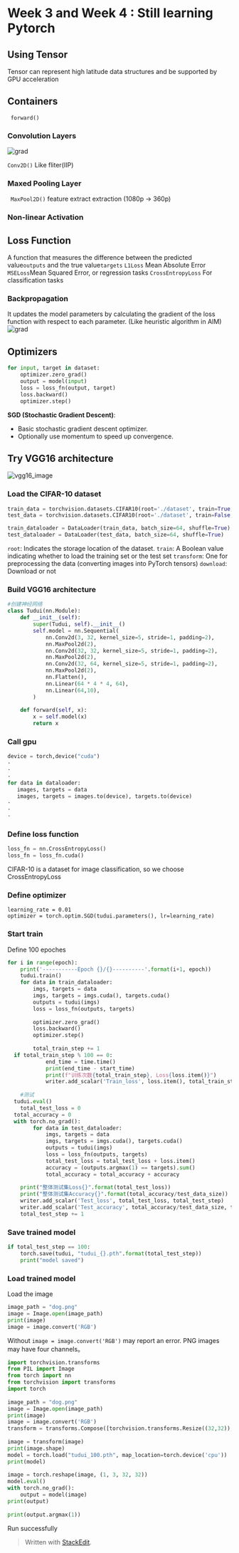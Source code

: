 # Week  3 and Week 4 : Still learning Pytorch
##  Using Tensor
Tensor can represent high latitude data structures and be supported by GPU acceleration
##  Containers
``` forward()```

###  Convolution Layers
![grad](./images/Conv2D.png)

```Conv2D()```
Like fliter(IIP)

###  Maxed Pooling Layer
``` MaxPool2D()```
feature extract extraction   (1080p -> 360p)
###  Non-linear Activation

##  Loss Function 
A function that measures the difference between the predicted value```outputs``` and the true value```targets```
  ```L1Loss```  Mean Absolute Error
 ``` MSELoss```Mean Squared Error, or regression tasks
 ```CrossEntropyLoss```  For classification tasks

### Backpropagation
It updates the model parameters by calculating the gradient of the loss function with respect to each parameter. (Like heuristic algorithm in AIM)
![grad](./images/grd.png)

##  Optimizers

```python
for input, target in dataset:
    optimizer.zero_grad()
    output = model(input)
    loss = loss_fn(output, target)
    loss.backward()
    optimizer.step()
```

**SGD (Stochastic Gradient Descent)**:
- Basic stochastic gradient descent optimizer.
- Optionally use momentum to speed up convergence.

##  Try VGG16 architecture
![vgg16_image](/images/VGG16.jpg)

### Load the CIFAR-10 dataset 
```python
train_data = torchvision.datasets.CIFAR10(root='./dataset', train=True, transform = torchvision.transforms.ToTensor(), download=True)  
test_data = torchvision.datasets.CIFAR10(root='./dataset', train=False, transform = torchvision.transforms.ToTensor(), download=True)

train_dataloader = DataLoader(train_data, batch_size=64, shuffle=True)  
test_dataloader = DataLoader(test_data, batch_size=64, shuffle=True)
```

`root`: Indicates the storage location of the dataset.
`train`: A Boolean value indicating whether to load the training set or the test set
`transform`: One for preprocessing the data (converting images into PyTorch tensors)
`download`: Download or not 

###  Build VGG16 architecture
```python
#创建神经网络  
class Tudui(nn.Module):  
    def __init__(self):  
        super(Tudui, self).__init__()  
        self.model = nn.Sequential(  
            nn.Conv2d(3, 32, kernel_size=5, stride=1, padding=2),  
            nn.MaxPool2d(2),  
            nn.Conv2d(32, 32, kernel_size=5, stride=1, padding=2),  
            nn.MaxPool2d(2),  
            nn.Conv2d(32, 64, kernel_size=5, stride=1, padding=2),  
            nn.MaxPool2d(2),  
            nn.Flatten(),  
            nn.Linear(64 * 4 * 4, 64),  
            nn.Linear(64,10),  
        )  
  
    def forward(self, x):  
        x = self.model(x)  
        return x
```






###  Call gpu
 ``` python
device = torch,device("cuda")
·
·
·
for data in dataloader:
	images, targets = data
	images, targets = images.to(device), targets.to(device) 
·
·
· 
```

###  Define loss function
``` python
loss_fn = nn.CrossEntropyLoss()  
loss_fn = loss_fn.cuda()
```
CIFAR-10 is a dataset for image classification, so we choose CrossEntropyLoss

### Define optimizer
```
learning_rate = 0.01  
optimizer = torch.optim.SGD(tudui.parameters(), lr=learning_rate)
```


###  Start train
Define 100 epoches

```python
for i in range(epoch):  
    print('-----------Epoch {}/{}----------'.format(i+1, epoch))  
    tudui.train()  
    for data in train_dataloader:  
        imgs, targets = data  
        imgs, targets = imgs.cuda(), targets.cuda()  
        outputs = tudui(imgs)  
        loss = loss_fn(outputs, targets)  
  
        optimizer.zero_grad()  
        loss.backward()  
        optimizer.step()  
  
        total_train_step += 1  
  if total_train_step % 100 == 0:  
            end_time = time.time()  
            print(end_time - start_time)  
            print(f"训练次数{total_train_step}, Loss{loss.item()}")  
            writer.add_scalar('Train_loss', loss.item(), total_train_step)  
  
    #测试  
  tudui.eval()  
    total_test_loss = 0  
  total_accuracy = 0  
  with torch.no_grad():  
        for data in test_dataloader:  
            imgs, targets = data  
            imgs, targets = imgs.cuda(), targets.cuda()  
            outputs = tudui(imgs)  
            loss = loss_fn(outputs, targets)  
            total_test_loss = total_test_loss + loss.item()  
            accuracy = (outputs.argmax(1) == targets).sum()  
            total_accuracy = total_accuracy + accuracy  
  
    print("整体测试集Loss{}".format(total_test_loss))  
    print("整体测试集Accuracy{}".format(total_accuracy/test_data_size))  
    writer.add_scalar('Test_loss', total_test_loss, total_test_step)  
    writer.add_scalar('Test_accuracy', total_accuracy/test_data_size, total_test_step)  
    total_test_step += 1
```



###  Save trained model
``` python
if total_test_step == 100:  
    torch.save(tudui, "tudui_{}.pth".format(total_test_step))  
    print("model saved")
```

### Load trained model
Load the image 
``` python
image_path = "dog.png"  
image = Image.open(image_path)  
print(image)  
image = image.convert('RGB')
``` 
Without `image = image.convert('RGB')` may report an error. PNG images may have four channels。


```python
import torchvision.transforms  
from PIL import Image  
from torch import nn  
from torchvision import transforms  
import torch  
  
image_path = "dog.png"  
image = Image.open(image_path)  
print(image)  
image = image.convert('RGB')  
transform = transforms.Compose([torchvision.transforms.Resize((32,32)),torchvision.transforms.ToTensor()] )  
  
image = transform(image)  
print(image.shape)
model = torch.load("tudui_100.pth", map_location=torch.device('cpu'))  
print(model)  
  
image = torch.reshape(image, (1, 3, 32, 32))  
model.eval()  
with torch.no_grad():  
    output = model(image)  
print(output)  
  
print(output.argmax(1))
```


Run successfully







> Written with [StackEdit](https://stackedit.io/).
